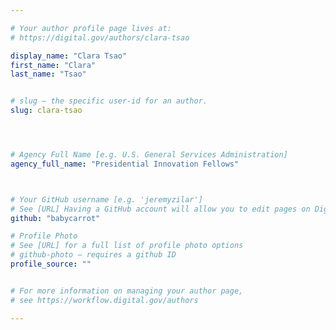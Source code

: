 ```yaml
---

# Your author profile page lives at:
# https://digital.gov/authors/clara-tsao

display_name: "Clara Tsao"
first_name: "Clara"
last_name: "Tsao"


# slug — the specific user-id for an author.
slug: clara-tsao




# Agency Full Name [e.g. U.S. General Services Administration]
agency_full_name: "Presidential Innovation Fellows"



# Your GitHub username [e.g. 'jeremyzilar']
# See [URL] Having a GitHub account will allow you to edit pages on DigitalGov. The image used in your GitHub account can also be used to populate your digital.gov profile photo.
github: "babycarrot"

# Profile Photo
# See [URL] for a full list of profile photo options
# github-photo — requires a github ID
profile_source: ""


# For more information on managing your author page,
# see https://workflow.digital.gov/authors

---
```

